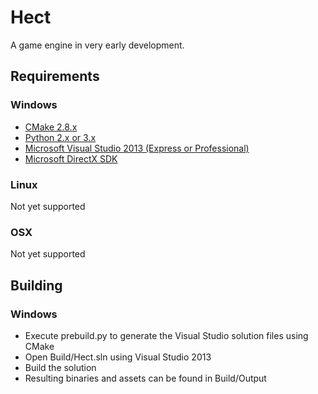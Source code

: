 Hect
====

A game engine in very early development.

## Requirements

### Windows
* [CMake 2.8.x](http://www.cmake.org)
* [Python 2.x or 3.x](https://www.python.org)
* [Microsoft Visual Studio 2013 (Express or Professional)](http://www.visualstudio.com)
* [Microsoft DirectX SDK](http://www.microsoft.com/en-us/download/details.aspx?id=6812)

### Linux
Not yet supported

### OSX
Not yet supported

## Building

### Windows
* Execute prebuild.py to generate the Visual Studio solution files using CMake
* Open Build/Hect.sln using Visual Studio 2013
* Build the solution
* Resulting binaries and assets can be found in Build/Output
